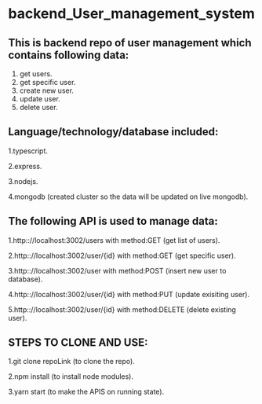 # backend_User_management_system
## This is backend repo of user management which contains following data:
  1. get users.
  2. get specific user.
  3. create new user.
  4. update user.
  5. delete user.
	
## Language/technology/database included:
   
   1.typescript.
   
   2.express.
   
   3.nodejs.
   
   4.mongodb (created cluster so the data will be updated on live mongodb).
   
## The following API is used to manage data:

  1.http:://localhost:3002/users with method:GET (get list of users).
  
  2.http:://localhost:3002/user/{id} with method:GET (get specific user).
  
  3.http:://localhost:3002/user with method:POST (insert new user to database).
  
  4.http:://localhost:3002/user/{id} with method:PUT (update exisiting user).
  
  5.http:://localhost:3002/user/{id} with method:DELETE (delete existing user).
  
## STEPS TO CLONE AND USE:

   1.git clone repoLink (to clone the repo).
   
   2.npm install (to install node modules).
   
   3.yarn start (to make the APIS on running state).
  
